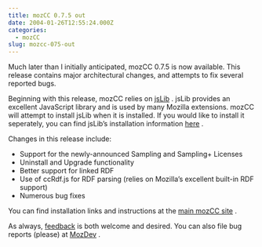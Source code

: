 ```yaml
---
title: mozCC 0.7.5 out
date: 2004-01-26T12:55:24.000Z
categories:
  - mozCC
slug: mozcc-075-out
---
```

Much later than I initially anticipated, mozCC 0.7.5 is now available. This release contains major architectural changes, and attempts to fix several reported bugs.

Beginning with this release, mozCC relies on [jsLib][1] . jsLib provides an excellent JavaScript library and is used by many Mozilla extensions. mozCC will attempt to install jsLib when it is installed. If you would like to install it seperately, you can find jsLib’s installation information [here][2] .

Changes in this release include:

<ul class="simple">
  <li>
    Support for the newly-announced Sampling and Sampling+ Licenses
  </li>
  <li>
    Uninstall and Upgrade functionality
  </li>
  <li>
    Better support for linked <span class="caps">RDF</span>
  </li>
  <li>
    Use of ccRdf.js for <span class="caps">RDF</span> parsing (relies on Mozilla’s excellent built-in <span class="caps">RDF</span> support)
  </li>
  <li>
    Numerous bug fixes
  </li>
</ul>

You can find installation links and instructions at the [main mozCC site][3] .

As always, [feedback][4]  is both welcome and desired. You can also file bug reports (please) at [MozDev][5] .



 [1]: http://jslib.mozdev.org
 [2]: http://jslib.mozdev.org/installation.html
 [3]: http://www.yergler.net/projects/mozcc/install.html
 [4]: http://yergler.net/projects/mozcc/contact.html
 [5]: http://mozcc.mozdev.org/bugs.html
